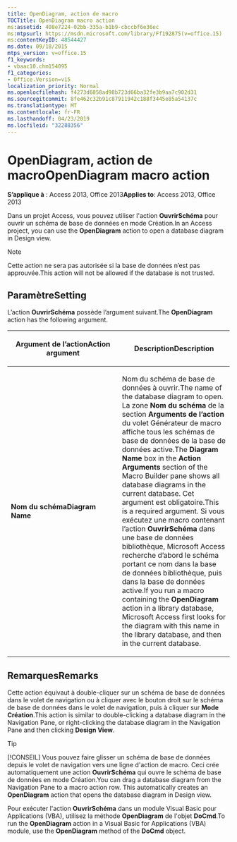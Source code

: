 ```yaml
---
title: OpenDiagram, action de macro
TOCTitle: OpenDiagram macro action
ms:assetid: 408e7224-02bb-335a-b1b9-cbccbf6e36ec
ms:mtpsurl: https://msdn.microsoft.com/library/Ff192875(v=office.15)
ms:contentKeyID: 48544427
ms.date: 09/18/2015
mtps_version: v=office.15
f1_keywords:
- vbaac10.chm154095
f1_categories:
- Office.Version=v15
localization_priority: Normal
ms.openlocfilehash: f4273d6858ad98b723d66ba32fe3b9aa7c902d31
ms.sourcegitcommit: 8fe462c32b91c87911942c188f3445e85a54137c
ms.translationtype: MT
ms.contentlocale: fr-FR
ms.lasthandoff: 04/23/2019
ms.locfileid: "32288356"
---
```

# <a name="opendiagram-macro-action"></a><span data-ttu-id="a8a96-102">OpenDiagram, action de macro</span><span class="sxs-lookup"><span data-stu-id="a8a96-102">OpenDiagram macro action</span></span>

<span data-ttu-id="a8a96-103">**S’applique à** : Access 2013, Office 2013</span><span class="sxs-lookup"><span data-stu-id="a8a96-103">**Applies to**: Access 2013, Office 2013</span></span>

<span data-ttu-id="a8a96-104">Dans un projet Access, vous pouvez utiliser l'action **OuvrirSchéma** pour ouvrir un schéma de base de données en mode Création.</span><span class="sxs-lookup"><span data-stu-id="a8a96-104">In an Access project, you can use the **OpenDiagram** action to open a database diagram in Design view.</span></span>

> [!NOTE]
> <span data-ttu-id="a8a96-105">Cette action ne sera pas autorisée si la base de données n’est pas approuvée.</span><span class="sxs-lookup"><span data-stu-id="a8a96-105">This action will not be allowed if the database is not trusted.</span></span> 

## <a name="setting"></a><span data-ttu-id="a8a96-106">Paramètre</span><span class="sxs-lookup"><span data-stu-id="a8a96-106">Setting</span></span>

<span data-ttu-id="a8a96-107">L’action **OuvrirSchéma** possède l’argument suivant.</span><span class="sxs-lookup"><span data-stu-id="a8a96-107">The **OpenDiagram** action has the following argument.</span></span>

<table>
<colgroup>
<col style="width: 50%" />
<col style="width: 50%" />
</colgroup>
<thead>
<tr class="header">
<th><p><span data-ttu-id="a8a96-108">Argument de l’action</span><span class="sxs-lookup"><span data-stu-id="a8a96-108">Action argument</span></span></p></th>
<th><p><span data-ttu-id="a8a96-109">Description</span><span class="sxs-lookup"><span data-stu-id="a8a96-109">Description</span></span></p></th>
</tr>
</thead>
<tbody>
<tr class="odd">
<td><p><span data-ttu-id="a8a96-110"><strong>Nom du schéma</strong></span><span class="sxs-lookup"><span data-stu-id="a8a96-110"><strong>Diagram Name</strong></span></span></p></td>
<td><p><span data-ttu-id="a8a96-111">Nom du schéma de base de données à ouvrir.</span><span class="sxs-lookup"><span data-stu-id="a8a96-111">The name of the database diagram to open.</span></span> <span data-ttu-id="a8a96-112">La zone <strong>Nom du schéma</strong> de la section <strong>Arguments de l’action</strong> du volet Générateur de macro affiche tous les schémas de base de données de la base de données active.</span><span class="sxs-lookup"><span data-stu-id="a8a96-112">The <strong>Diagram Name</strong> box in the <strong>Action Arguments</strong> section of the Macro Builder pane shows all database diagrams in the current database.</span></span> <span data-ttu-id="a8a96-113">Cet argument est obligatoire.</span><span class="sxs-lookup"><span data-stu-id="a8a96-113">This is a required argument.</span></span> <span data-ttu-id="a8a96-114">Si vous exécutez une macro contenant l’action <strong>OuvrirSchéma</strong> dans une base de données bibliothèque, Microsoft Access recherche d’abord le schéma portant ce nom dans la base de données bibliothèque, puis dans la base de données active.</span><span class="sxs-lookup"><span data-stu-id="a8a96-114">If you run a macro containing the <strong>OpenDiagram</strong> action in a library database, Microsoft Access first looks for the diagram with this name in the library database, and then in the current database.</span></span></p></td>
</tr>
</tbody>
</table>

## <a name="remarks"></a><span data-ttu-id="a8a96-115">Remarques</span><span class="sxs-lookup"><span data-stu-id="a8a96-115">Remarks</span></span>

<span data-ttu-id="a8a96-116">Cette action équivaut à double-cliquer sur un schéma de base de données dans le volet de navigation ou à cliquer avec le bouton droit sur le schéma de base de données dans le volet de navigation, puis à cliquer sur **Mode Création**.</span><span class="sxs-lookup"><span data-stu-id="a8a96-116">This action is similar to double-clicking a database diagram in the Navigation Pane, or right-clicking the database diagram in the Navigation Pane and then clicking **Design View**.</span></span>

> [!TIP]
> <span data-ttu-id="a8a96-p102">[!CONSEIL] Vous pouvez faire glisser un schéma de base de données depuis le volet de navigation vers une ligne d'action de macro. Ceci crée automatiquement une action **OuvrirSchéma** qui ouvre le schéma de base de données en mode Création.</span><span class="sxs-lookup"><span data-stu-id="a8a96-p102">You can drag a database diagram from the Navigation Pane to a macro action row. This automatically creates an **OpenDiagram** action that opens the database diagram in Design view.</span></span>

<span data-ttu-id="a8a96-119">Pour exécuter l'action **OuvrirSchéma** dans un module Visual Basic pour Applications (VBA), utilisez la méthode **OpenDiagram** de l'objet **DoCmd**.</span><span class="sxs-lookup"><span data-stu-id="a8a96-119">To run the **OpenDiagram** action in a Visual Basic for Applications (VBA) module, use the **OpenDiagram** method of the **DoCmd** object.</span></span>

